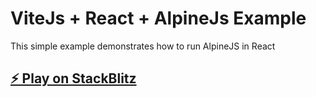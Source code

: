 # ViteJs + React + AlpineJs Example

This simple example demonstrates how to run AlpineJS in React

## [⚡️ Play on StackBlitz](https://stackblitz.com/~/github.com/relliv/vitejs-react-alpinejs-example)
